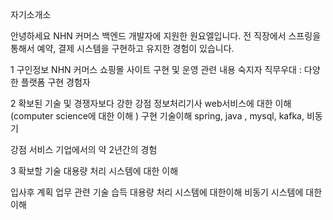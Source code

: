

자기소개소 

안녕하세요
NHN 커머스 백엔드 개발자에 지원한 원요엘입니다.
전 직장에서 스프링을 통해서 예약, 결제 시스템을 구현하고 유지한 경험이 있습니다.


1 구인정보 
NHN 커머스
쇼핑몰 사이트 구현 및 운영
관련 내용 숙지자 
직무우대 : 다양한 플랫폼 구현 경험자 

2 확보된 기술 및 경쟁자보다 강한 강점
정보처리기사 
web서비스에 대한 이해 
(computer science에 대한 이해 )
구현 기술이해 spring, java , mysql, kafka, 비동기 

강점
서비스 기업에서의 약 2년간의 경험

3
확보할 기술 
대용량 처리 시스템에 대한 이해 

입사후 계획
업무 관련 기술 습득 
대용량 처리 시스템에 대한이해 
비동기 시스템에 대한 이해 

